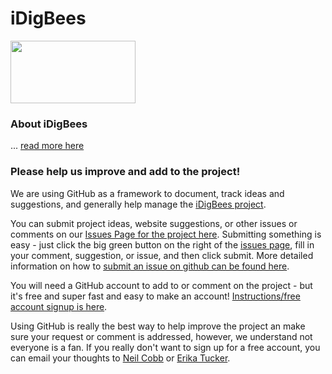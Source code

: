 # iDigBees
<img src="https://i0.wp.com/idigbees.org/wp-content/uploads/2023/01/cropped-iDigbee-Logo-Trans1b_cropped.png?w=1786&ssl=1" data-canonical-src="https://i0.wp.com/idigbees.org/wp-content/uploads/2023/01/cropped-iDigbee-Logo-Trans1b_cropped.png?w=1786&ssl=1" width="200" height="100" />

<h3>About iDigBees</h3> 

... [read more here](https://idigbees.org/about/)

<h3>Please help us improve and add to the project!</h3>

We are using GitHub as a framework to document, track ideas and suggestions, and generally help manage the [iDigBees project](https://idigbees.org/). 

You can submit project ideas, website suggestions, or other issues or comments on our [Issues Page for the project here](https://github.com/scan-bugs-org/iDigBees/issues). Submitting something is easy - just click the big green button on the right of the [issues page](https://github.com/scan-bugs-org/iDigBees/issues), fill in your comment, suggestion, or issue, and then click submit. More detailed information on how to [submit an issue on github can be found here](https://docs.github.com/en/issues/tracking-your-work-with-issues/creating-an-issue).

You will need a GitHub account to add to or comment on the project - but it's free and super fast and easy to make an account! [Instructions/free account signup is here](https://github.com/join). 

Using GitHub is really the best way to help improve the project an make sure your request or comment is addressed, however, we understand not everyone is a fan. If you really don't want to sign up for a free account, you can email your thoughts to [Neil Cobb](neilscobb@gmail.com) or [Erika Tucker](mailto:emtuckerlab@gmail.com). 
